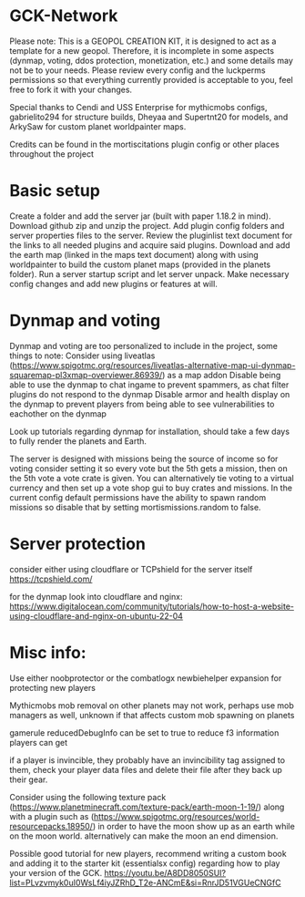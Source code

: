 # GCK-Network
Please note: This is a GEOPOL CREATION KIT, it is designed to act as a template for a new geopol. Therefore, it is incomplete in some aspects (dynmap, voting, ddos protection, monetization, etc.) and some details may not be to your needs. Please review every config and the luckperms permissions so that everything currently provided is acceptable to you, feel free to fork it with your changes.

Special thanks to Cendi and USS Enterprise for mythicmobs configs, gabrielito294 for structure builds, Dheyaa and Supertnt20 for models, and ArkySaw for custom planet worldpainter maps.

Credits can be found in the mortiscitations plugin config or other places throughout the project

# Basic setup
Create a folder and add the server jar (built with paper 1.18.2 in mind). 
Download github zip and unzip the project.
Add plugin config folders and server properties files to the server. Review the pluginlist text document for the links to all needed plugins and acquire said plugins. 
Download and add the earth map (linked in the maps text document) along with using worldpainter to build the custom planet maps (provided in the planets folder). 
Run a server startup script and let server unpack. Make necessary config changes and add new plugins or features at will.

# Dynmap and voting

Dynmap and voting are too personalized to include in the project, some things to note:
Consider using liveatlas (https://www.spigotmc.org/resources/liveatlas-alternative-map-ui-dynmap-squaremap-pl3xmap-overviewer.86939/) as a map addon
Disable being able to use the dynmap to chat ingame to prevent spammers, as chat filter plugins do not respond to the dynmap
Disable armor and health display on the dynmap to prevent players from being able to see vulnerabilities to eachother on the dynmap

Look up tutorials regarding dynmap for installation, should take a few days to fully render the planets and Earth.

The server is designed with missions being the source of income so for voting consider setting it so every vote but the 5th gets a mission, then on the 5th vote a vote crate is given. You can alternatively tie voting to a virtual currency and then set up a vote shop gui to buy crates and missions. In the current config default permissions have the ability to spawn random missions so disable that by setting mortismissions.random to false.

# Server protection

consider either using cloudflare or TCPshield for the server itself
https://tcpshield.com/

for the dynmap look into cloudflare and nginx:
https://www.digitalocean.com/community/tutorials/how-to-host-a-website-using-cloudflare-and-nginx-on-ubuntu-22-04

# Misc info:
Use either noobprotector or the combatlogx newbiehelper expansion for protecting new players

Mythicmobs mob removal on other planets may not work, perhaps use mob managers as well, unknown if that affects custom mob spawning on planets

gamerule reducedDebugInfo can be set to true to reduce f3 information players can get

if a player is invincible, they probably have an invincibility tag assigned to them, check your player data files and delete their file after they back up their gear.

Consider using the following texture pack (https://www.planetminecraft.com/texture-pack/earth-moon-1-19/) along with a plugin such as (https://www.spigotmc.org/resources/world-resourcepacks.18950/) in order to have the moon show up as an earth while on the moon world. alternatively can make the moon an end dimension.

Possible good tutorial for new players, recommend writing a custom book and adding it to the starter kit (essentialsx config) regarding how to play your version of the GCK.
https://youtu.be/A8DD8050SUI?list=PLvzvmyk0uI0WsLf4iyJZRhD_T2e-ANCmE&si=RnrJD51VGUeCNGfC
